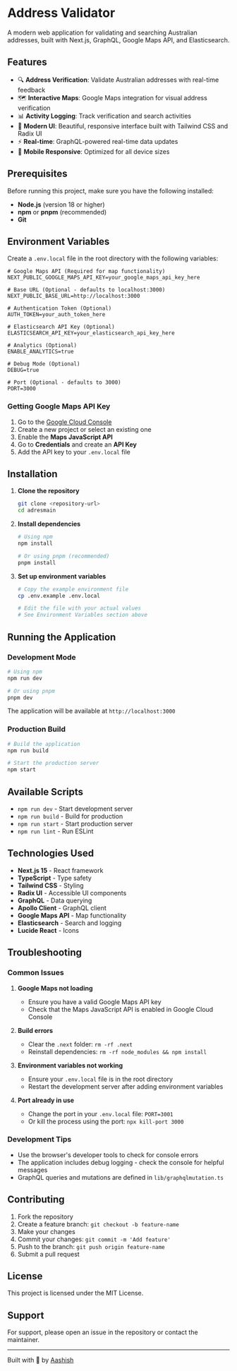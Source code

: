 # Address Validator

A modern web application for validating and searching Australian addresses, built with Next.js, GraphQL, Google Maps API, and Elasticsearch.

## Features

- 🔍 **Address Verification**: Validate Australian addresses with real-time feedback
- 🗺️ **Interactive Maps**: Google Maps integration for visual address verification
- 📊 **Activity Logging**: Track verification and search activities
- 🎨 **Modern UI**: Beautiful, responsive interface built with Tailwind CSS and Radix UI
- ⚡ **Real-time**: GraphQL-powered real-time data updates
- 📱 **Mobile Responsive**: Optimized for all device sizes

## Prerequisites

Before running this project, make sure you have the following installed:

- **Node.js** (version 18 or higher)
- **npm** or **pnpm** (recommended)
- **Git**

## Environment Variables

Create a `.env.local` file in the root directory with the following variables:

```env
# Google Maps API (Required for map functionality)
NEXT_PUBLIC_GOOGLE_MAPS_API_KEY=your_google_maps_api_key_here

# Base URL (Optional - defaults to localhost:3000)
NEXT_PUBLIC_BASE_URL=http://localhost:3000

# Authentication Token (Optional)
AUTH_TOKEN=your_auth_token_here

# Elasticsearch API Key (Optional)
ELASTICSEARCH_API_KEY=your_elasticsearch_api_key_here

# Analytics (Optional)
ENABLE_ANALYTICS=true

# Debug Mode (Optional)
DEBUG=true

# Port (Optional - defaults to 3000)
PORT=3000
```

### Getting Google Maps API Key

1. Go to the [Google Cloud Console](https://console.cloud.google.com/)
2. Create a new project or select an existing one
3. Enable the **Maps JavaScript API**
4. Go to **Credentials** and create an **API Key**
5. Add the API key to your `.env.local` file

## Installation

1. **Clone the repository**
   ```bash
   git clone <repository-url>
   cd adresmain
   ```

2. **Install dependencies**
   ```bash
   # Using npm
   npm install
   
   # Or using pnpm (recommended)
   pnpm install
   ```

3. **Set up environment variables**
   ```bash
   # Copy the example environment file
   cp .env.example .env.local
   
   # Edit the file with your actual values
   # See Environment Variables section above
   ```

## Running the Application

### Development Mode

```bash
# Using npm
npm run dev

# Or using pnpm
pnpm dev
```

The application will be available at `http://localhost:3000`

### Production Build

```bash
# Build the application
npm run build

# Start the production server
npm start
```

## Available Scripts

- `npm run dev` - Start development server
- `npm run build` - Build for production
- `npm run start` - Start production server
- `npm run lint` - Run ESLint

## Technologies Used

- **Next.js 15** - React framework
- **TypeScript** - Type safety
- **Tailwind CSS** - Styling
- **Radix UI** - Accessible UI components
- **GraphQL** - Data querying
- **Apollo Client** - GraphQL client
- **Google Maps API** - Map functionality
- **Elasticsearch** - Search and logging
- **Lucide React** - Icons

## Troubleshooting

### Common Issues

1. **Google Maps not loading**
   - Ensure you have a valid Google Maps API key
   - Check that the Maps JavaScript API is enabled in Google Cloud Console

2. **Build errors**
   - Clear the `.next` folder: `rm -rf .next`
   - Reinstall dependencies: `rm -rf node_modules && npm install`

3. **Environment variables not working**
   - Ensure your `.env.local` file is in the root directory
   - Restart the development server after adding environment variables

4. **Port already in use**
   - Change the port in your `.env.local` file: `PORT=3001`
   - Or kill the process using the port: `npx kill-port 3000`

### Development Tips

- Use the browser's developer tools to check for console errors
- The application includes debug logging - check the console for helpful messages
- GraphQL queries and mutations are defined in `lib/graphqlmutation.ts`

## Contributing

1. Fork the repository
2. Create a feature branch: `git checkout -b feature-name`
3. Make your changes
4. Commit your changes: `git commit -m 'Add feature'`
5. Push to the branch: `git push origin feature-name`
6. Submit a pull request

## License

This project is licensed under the MIT License.

## Support

For support, please open an issue in the repository or contact the maintainer.

---

Built with 💙 by [Aashish](https://github.com/snyype) 